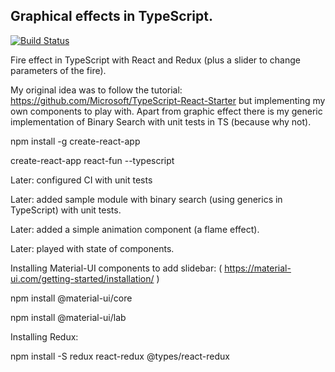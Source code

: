 ## Graphical effects in TypeScript.

[![Build Status](https://dev.azure.com/krzysztofjaniszewski0334/React-fun/_apis/build/status/krzyszsz.react-fun%20(1)?branchName=master)](https://dev.azure.com/krzysztofjaniszewski0334/React-fun/_build/latest?definitionId=3&branchName=master)

Fire effect in TypeScript with React and Redux (plus a slider to change parameters of the fire).

My original idea was to follow the tutorial: https://github.com/Microsoft/TypeScript-React-Starter but implementing my own components to play with. Apart from graphic effect there is my generic implementation of Binary Search with unit tests in TS (because why not).

npm install -g create-react-app

create-react-app react-fun --typescript

Later: configured CI with unit tests

Later: added sample module with binary search (using generics in TypeScript) with unit tests.

Later: added a simple animation component (a flame effect).

Later: played with state of components.

Installing Material-UI components to add slidebar: ( https://material-ui.com/getting-started/installation/ )

npm install @material-ui/core

npm install @material-ui/lab

Installing Redux:

npm install -S redux react-redux @types/react-redux


